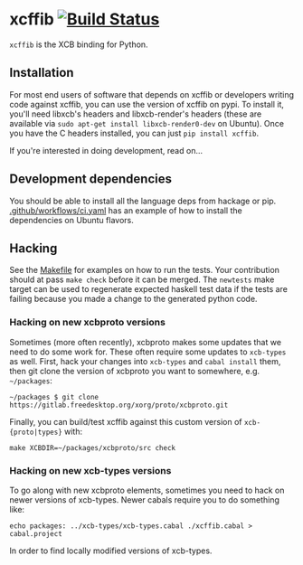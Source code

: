 # xcffib [![Build Status](https://github.com/tych0/xcffib/actions/workflows/ci.yaml/badge.svg?branch=master)](https://github.com/tych0/xcffib/actions)

`xcffib` is the XCB binding for Python.

## Installation

For most end users of software that depends on xcffib or developers writing
code against xcffib, you can use the version of xcffib on pypi. To install it,
you'll need libxcb's headers and libxcb-render's headers (these are available
via `sudo apt-get install libxcb-render0-dev` on Ubuntu). Once you have the C
headers installed, you can just `pip install xcffib`.

If you're interested in doing development, read on...

## Development dependencies

You should be able to install all the language deps from hackage or pip.
[.github/workflows/ci.yaml](https://github.com/tych0/xcffib/blob/master/.github/workflows/ci.yaml)
has an example of how to install the dependencies on Ubuntu flavors.

## Hacking

See the [Makefile](https://github.com/tych0/xcffib/blob/master/Makefile) for
examples on how to run the tests. Your contribution should at pass `make check`
before it can be merged. The `newtests` make target can be used to regenerate
expected haskell test data if the tests are failing because you made a change
to the generated python code.

### Hacking on new xcbproto versions

Sometimes (more often recently), xcbproto makes some updates that we need to
do some work for. These often require some updates to `xcb-types` as well.
First, hack your changes into `xcb-types` and `cabal install` them, then git
clone the version of xcbproto you want to somewhere, e.g. `~/packages`:

    ~/packages $ git clone https://gitlab.freedesktop.org/xorg/proto/xcbproto.git

Finally, you can build/test xcffib against this custom version of
`xcb-{proto|types}` with:

    make XCBDIR=~/packages/xcbproto/src check

### Hacking on new xcb-types versions

To go along with new xcbproto elements, sometimes you need to hack on newer
versions of xcb-types. Newer cabals require you to do something like:

    echo packages: ../xcb-types/xcb-types.cabal ./xcffib.cabal > cabal.project

In order to find locally modified versions of xcb-types.
